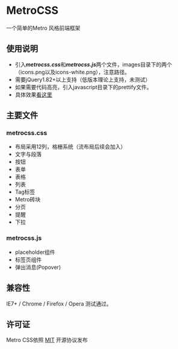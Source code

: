 MetroCSS
========
一个简单的Metro 风格前端框架

## 使用说明 ##
* 引入***metrocss.css***和***metrocss.js***两个文件，images目录下的两个（icons.png以及icons-white.png），注意路径。
* 需要jQuery1.82+以上支持（低版本理论上支持，未测试）
* 如果需要代码高亮，引入javascript目录下的prettify文件。
* 具体效果[看这里](http://andy12530.github.com/MetroCSS)

## 主要文件 ##
### metrocss.css ###

- 布局采用12列，格栅系统（流布局后续会加入）
- 文字与段落
- 按钮
- 表单
- 表格
- 列表
- Tag标签
- Metro砖块
- 分页
- 提醒
- 下拉

### metrocss.js ###

- placeholder组件
- 标签页组件
- 弹出消息(Popover)

## 兼容性 ##
IE7+ / Chrome / Firefox / Opera 测试通过。

## 许可证 ##
Metro CSS依照 [MIT](http://zh.wikipedia.org/zh/MIT許可證) 开源协议发布